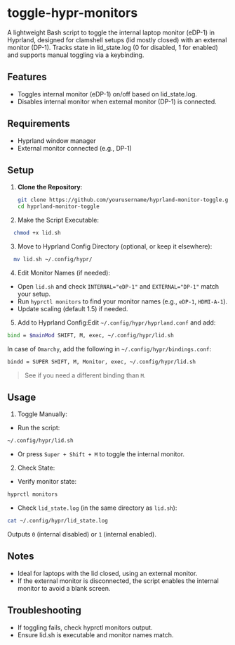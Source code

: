 # toggle-hypr-monitors
A lightweight Bash script to toggle the internal laptop monitor (eDP-1) in Hyprland, designed for clamshell setups (lid mostly closed) with an external monitor (DP-1). Tracks state in lid_state.log (0 for disabled, 1 for enabled) and supports manual toggling via a keybinding.

## Features

- Toggles internal monitor (eDP-1) on/off based on lid_state.log.
- Disables internal monitor when external monitor (DP-1) is connected.

## Requirements

- Hyprland window manager
- External monitor connected (e.g., DP-1)

## Setup
1. **Clone the Repository**:
   ```bash
   git clone https://github.com/yourusername/hyprland-monitor-toggle.git
   cd hyprland-monitor-toggle

2. Make the Script Executable:
```bash
  chmod +x lid.sh
```

3. Move to Hyprland Config Directory (optional, or keep it elsewhere):
```bash
  mv lid.sh ~/.config/hypr/
```

4. Edit Monitor Names (if needed):

- Open `lid.sh` and check `INTERNAL="eDP-1"` and `EXTERNAL="DP-1"` match your setup.
- Run `hyprctl monitors` to find your monitor names (e.g., `eDP-1`, `HDMI-A-1`).
- Update scaling (default 1.5) if needed.

5. Add to Hyprland Config:Edit `~/.config/hypr/hyprland.conf` and add:
```bash
bind = $mainMod SHIFT, M, exec, ~/.config/hypr/lid.sh
```

In case of `Omarchy`, add the following in `~/.config/hypr/bindings.conf`:
```bash
bindd = SUPER SHIFT, M, Monitor, exec, ~/.config/hypr/lid.sh
```

> See if you need a different binding than `M`.

## Usage

1. Toggle Manually:

- Run the script: 
```bash
~/.config/hypr/lid.sh
```


- Or press `Super + Shift + M` to toggle the internal monitor.


2. Check State:

- Verify monitor state:
```bash
hyprctl monitors
```


- Check `lid_state.log` (in the same directory as `lid.sh`):
```bash
cat ~/.config/hypr/lid_state.log
```

Outputs `0` (internal disabled) or `1` (internal enabled).


## Notes

- Ideal for laptops with the lid closed, using an external monitor.
- If the external monitor is disconnected, the script enables the internal monitor to avoid a blank screen.

## Troubleshooting

- If toggling fails, check hyprctl monitors output.
- Ensure lid.sh is executable and monitor names match.
